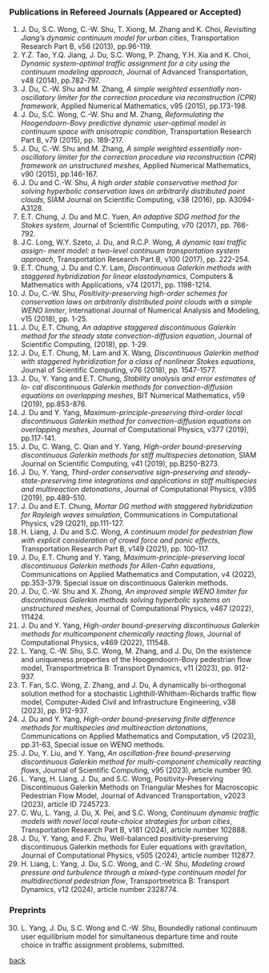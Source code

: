 
### Publications in Refereed Journals (Appeared or Accepted)

1. J. Du, S.C. Wong, C.-W. Shu, T. Xiong, M. Zhang and K. Choi, _Revisiting Jiang’s dynamic continuum model for urban cities_, Transportation Research Part B, v56 (2013), pp.96-119.
2. Y.Z. Tao, Y.Q. Jiang, J. Du, S.C. Wong, P. Zhang, Y.H. Xia and K. Choi, _Dynamic system-optimal traffic assignment for a city using the continuum modeling approach_, Journal of Advanced Transportation, v48 (2014), pp.782-797.
3. J. Du, C.-W. Shu and M. Zhang, _A simple weighted essentially non-oscillatory limiter for the correction procedure via reconstruction (CPR) framework_, Applied Numerical Mathematics, v95 (2015), pp.173-198.
4. J. Du, S.C. Wong, C.-W. Shu and M. Zhang, _Reformulating the Hoogendoorn-Bovy predictive dynamic user-optimal model in continuum space with anisotropic condition_, Transportation Research Part B, v79 (2015), pp. 189-217.
5. J. Du, C.-W. Shu and M. Zhang, _A simple weighted essentially non-oscillatory limiter for the correction procedure via reconstruction (CPR) framework on unstructured meshes_, Applied Numerical Mathematics, v90 (2015), pp.146-167.
6. J. Du and C.-W. Shu, _A high order stable conservative method for solving hyperbolic conservation laws on arbitrarily distributed point clouds_, SIAM Journal on Scientific Computing, v38 (2016), pp. A3094-A3128.
7. E.T. Chung, J. Du and M.C. Yuen, _An adaptive SDG method for the Stokes system_, Journal of Scientific Computing, v70 (2017), pp. 766-792.
8. J.C. Long, W.Y. Szeto, J. Du, and R.C.P. Wong, _A dynamic taxi traffic assign- ment model: a two-level continuum transportation system approach_, Transportation Research Part B, v100 (2017), pp. 222-254.
9. E.T. Chung, J. Du and C.Y. Lam, _Discontinuous Galerkin methods with staggered hybridization for linear elastodynamics_, Computers & Mathematics with Applications, v74 (2017), pp. 1198-1214.
10. J. Du, C.-W. Shu, _Positivity-preserving high-order schemes for conservation laws on arbitrarily distributed point clouds with a simple WENO limiter_, International Journal of Numerical Analysis and Modeling, v15 (2018), pp. 1-25.
11. J. Du, E.T. Chung, _An adaptive staggered discontinuous Galerkin method for the steady state convection-diffusion equation_, Journal of Scientific Computing, (2018), pp. 1-29.
12. J. Du, E.T. Chung, M. Lam and X. Wang, _Discontinuous Galerkin method with staggered hybridization for a class of nonlinear Stokes equations_, Journal of Scientific Computing, v76 (2018), pp. 1547-1577.
13. J. Du, Y. Yang and E.T. Chung, _Stability analysis and error estimates of lo- cal discontinuous Galerkin methods for convection-diffusion equations on overlapping meshes_, BIT Numerical Mathematics, v59 (2019), pp.853-876.
14. J. Du and Y. Yang, _Maximum-principle-preserving third-order local discontinuous Galerkin method for convection-diffusion equations on overlapping meshes_, Journal of Computational Physics, v377 (2019), pp.117-141.
15. J. Du, C. Wang, C. Qian and Y. Yang, _High-order bound-preserving discontinuous Galerkin methods for stiff multispecies detonation_, SIAM Journal on Scientific Computing, v41 (2019), pp.B250-B273.
16. J. Du, Y. Yang, _Third-order conservative sign-preserving and steady-state-preserving time integrations and applications in stiff multispecies and multireaction detonations_, Journal of Computational Physics, v395 (2019), pp.489-510.
17. J. Du and E.T. Chung, _Mortar DG method with staggered hybridization for Rayleigh waves simulation_, Communications in Computational Physics, v29 (2021), pp.111-127.
18. H. Liang, J. Du and S.C. Wong, _A continuum model for pedestrian flow with explicit consideration of crowd force and panic effects_, Transportation Research Part B, v149 (2021), pp. 100-117.
19. J. Du, E.T. Chung and Y. Yang, _Maximum-principle-preserving local discontinuous Galerkin methods for Allen-Cahn equations_, Communications on Applied Mathematics and Computation, v4 (2022), pp.353-379. Special issue on discontinuous Galerkin methods.
20. J. Du, C.-W. Shu and X. Zhong, _An improved simple WENO limiter for discontinuous Galerkin methods solving hyperbolic systems on unstructured meshes_, Journal of Computational Physics, v467 (2022), 111424.
21. J. Du and Y. Yang, _High-order bound-preserving discontinuous Galerkin methods for multicomponent chemically reacting flows_, Journal of Computational Physics, v469 (2022), 111548.
22. L. Yang, C.-W. Shu, S.C. Wong, M. Zhang, and J. Du, On the existence and uniqueness properties of the Hoogendoorn-Bovy pedestrian flow model, Transportmetrica B: Transport Dynamics, v11 (2023), pp. 912-937.
23. T. Fan, S.C. Wong, Z. Zhang, and J. Du, A dynamically bi-orthogonal solution method for a stochastic Lighthill-Whitham-Richards traffic flow model, Computer-Aided Civil and Infrastructure Engineering, v38 (2023), pp. 912-937.
24. J. Du and Y. Yang, _High-order bound-preserving finite difference methods for multispecies and multireaction detonations_, Communications on Applied Mathematics and Computation, v5 (2023), pp.31-63, Special issue on WENO methods.
25. J. Du, Y. Liu, and Y. Yang, _An oscillation-free bound-preserving discontinuous Galerkin method for multi-component chemically reacting flows_, Journal of Scientific Computing, v95 (2023), article number 90.
26. L. Yang, H. Liang, J. Du, and S.C. Wong, Positivity-Preserving Discontinuous Galerkin Methods on Triangular Meshes for Macroscopic Pedestrian Flow Model, Journal of Advanced Transportation, v2023 (2023), article ID 7245723.
27. C. Wu, L. Yang, J. Du, X. Pei, and S.C. Wong, _Continuum dynamic traffic models with novel local route-choice strategies for urban cities_, Transportation Research Part B, v181 (2024), article number 102888.
28. J. Du, Y. Yang, and F. Zhu, Well-balanced positivity-preserving discontinuous Galerkin methods for Euler equations with gravitation, Journal of Computational Physics, v505 (2024), article number 112877.
29. H. Liang, L. Yang, J. Du, S.C. Wong, and C.-W. Shu, _Modeling crowd pressure and turbulence through a mixed-type continuum model for multidirectional pedestrian flow_, Transportmetrica B: Transport Dynamics, v12 (2024), article number 2328774. 

### Preprints

30. L. Yang, J. Du, S.C. Wong and C.-W. Shu, Boundedly rational continuum user equilibrium model for simultaneous departure time and route choice in traffic assignment problems, submitted.



[back](README.md)
